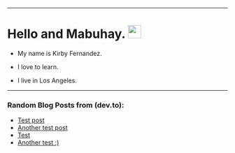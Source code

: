 
<img src="https://komarev.com/ghpvc/?username=kirbygit&style=flat-square&color=blue" alt=""/>

---
<h1>
  Hello and Mabuhay.
  <img src="https://media.giphy.com/media/hvRJCLFzcasrR4ia7z/giphy.gif" width="30px"/>
</h1>

- My name is Kirby Fernandez.

- I love to learn.

- I live in Los Angeles.

---

### Random Blog Posts from (dev.to):
<!-- BLOG-POST-LIST:START -->
- [Test post](https://dev.to/ben/test-post-31k2)
- [Another test post](https://dev.to/ben/another-test-post-2o9)
- [Test](https://dev.to/ben/test-5cj6)
- [Another test :&rpar;](https://dev.to/ben/another-test--38nf)
<!-- BLOG-POST-LIST:END -->
